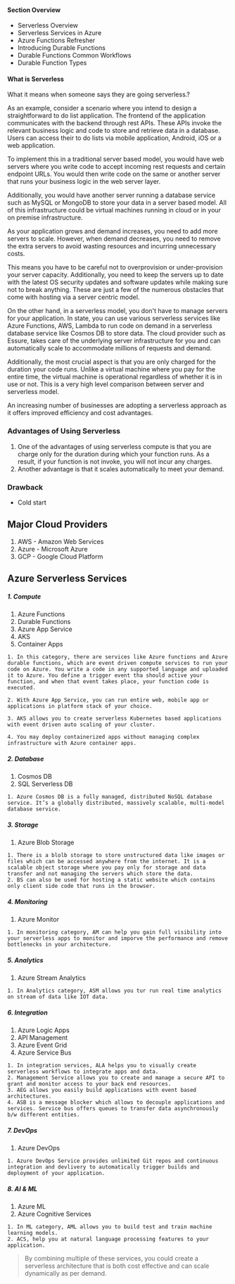 #### Section Overview
- Serverless Overview
- Serverless Services in Azure
- Azure Functions Refresher
- Introducing Durable Functions
- Durable Functions Common Workflows
- Durable Function Types

#### What is Serverless

What it means when someone says they are going serverless.?

As an example, consider a scenario where you intend to design a straightforward to do list application. The frontend of the application communicates with the backend through rest APIs. These APIs invoke the relevant business logic and code to store and retrieve data in a database. Users can access their to do lists via mobile application, Android, iOS or a web application.

To implement this in a traditional server based model, you would have web servers where you write code to accept incoming rest requests and certain endpoint URLs. You would then write code on the same or another server that runs your business logic in the web server layer.

Additionally, you would have another server running a database service such as MySQL or MongoDB to store your data in a server based model. All of this infrastructure could be virtual machines running in cloud or in your on premise infrastructure.

As your application grows and demand increases, you need to add more servers to scale. However, when demand decreases, you need to remove the extra servers to avoid wasting resources and incurring unnecessary costs.

This means you have to be careful not to overprovision or under-provision your server capacity. Additionally, you need to keep the servers up to date with the latest OS security updates and software updates while making sure not to break anything. These are just a few of the numerous obstacles that come with hosting via a server centric model.

On the other hand, in a serverless model, you don't have to manage servers for your application. In state, you can use various serverless services like Azure Functions, AWS, Lambda to run code on demand in a serverless database service like Cosmos DB to store data. The cloud provider such as Essure, takes care of the underlying server infrastructure for you and can automatically scale to accommodate millions of requests and demand. 

Additionally, the most crucial aspect is that you are only charged for the duration your code runs. Unlike a virtual machine where you pay for the entire time, the virtual machine is operational regardless of whether it is in use or not. This is a very high level comparison between server and serverless model.

An increasing number of businesses are adopting a serverless approach as it offers improved efficiency and cost advantages.

### Advantages of Using Serverless
1. One of the advantages of using serverless compute is that you are charge only for the duration during which your function runs. As a result, if your function is not invoke, you will not incur any charges.
2. Another advantage is that it scales automatically to meet your demand.

### Drawback
- Cold start
## Major Cloud Providers

1. AWS - Amazon Web Services
2. Azure - Microsoft Azure
3. GCP - Google Cloud Platform


## Azure Serverless Services

##### 1. Compute
1. Azure Functions
2. Durable Functions
3. Azure App Service
4. AKS
5. Container Apps

```
1. In this category, there are services like Azure functions and Azure durable functions, which are event driven compute services to run your code on Azure. You write a code in any supported language and uploaded it to Azure. You define a trigger event tha should active your function, and when that event takes place, your function code is executed.

2. With Azure App Service, you can run entire web, mobile app or applications in platform stack of your choice.

3. AKS allows you to create serverless Kubernetes based applications with event driven auto scaling of your cluster.

4. You may deploy containerized apps without managing complex infrastructure with Azure container apps.
```
##### 2. Database
1. Cosmos DB
2. SQL Serverless DB

```
1. Azure Cosmos DB is a fully managed, distributed NoSQL database service. It’s a globally distributed, massively scalable, multi-model database service.
```
##### 3. Storage
1. Azure Blob Storage
```
1. There is a blolb storage to store unstructured data like images or files which can be accessed anywhere from the internet. It is a scalable object storage where you pay only for storage and data transfer and not managing the servers which store the data.
2. BS can also be used for hosting a static website which contains only client side code that runs in the browser.
```
##### 4. Monitoring
1. Azure Monitor
```
1. In monitoring category, AM can help you gain full visibility into your serverless apps to monitor and imporve the performance and remove bottlenecks in your architecture.
```

##### 5. Analytics
1. Azure Stream Analytics
```
1. In Analytics category, ASM allows you tur run real time analytics on stream of data like IOT data.
```
##### 6. Integration
1. Azure Logic Apps
2. API Management
3. Azure Event Grid
4. Azure Service Bus
```
1. In integration services, ALA helps you to visually create serverless workflows to integrate apps and data.
2. Management Service allows you to create and manage a secure API to grant and monitor access to your back end resources.
3. AEG allows you easily build applications with event based architectures.
4. ASB is a message blocker which allows to decouple applications and services. Service bus offers queues to transfer data asynchronously b/w different entities.
```
##### 7. DevOps
1. Azure DevOps
```
1. Azure DevOps Service provides unlimited Git repos and continuous integration and devlivery to automatically trigger builds and deployment of your application.
```
##### 8. AI & ML
1. Azure ML
2. Azure Cognitive Services
```
1. In ML category, AML allows you to build test and train machine learning models.
2. ACS, help you at natural language processing features to your application.
```

> By combining multiple of these services, you could create a  serverless architecture that is both cost effective and can scale dynamically as per demand.


